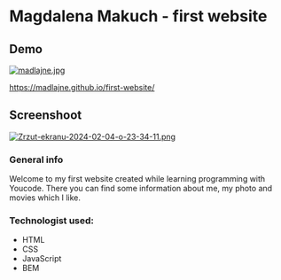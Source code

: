 # Magdalena Makuch - first website

## Demo
[![madlajne.jpg](https://i.postimg.cc/L8yZr1kz/madlajne.jpg)](https://postimg.cc/dhy1CDx1)

https://madlajne.github.io/first-website/

## Screenshoot
[![Zrzut-ekranu-2024-02-04-o-23-34-11.png](https://i.postimg.cc/T3jDQs1H/Zrzut-ekranu-2024-02-04-o-23-34-11.png)](https://postimg.cc/w1vMj0hh)

### General info
Welcome to my first website created while learning programming with Youcode. There you can find some information about me, my photo and movies which I like.

### Technologist used:
- HTML
- CSS
- JavaScript
- BEM
